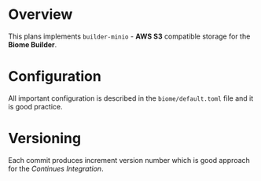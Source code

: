 # Overview

This plans implements `builder-minio` - **AWS S3** compatible storage for the **Biome Builder**.

# Configuration

All important configuration is described in the `biome/default.toml` file and it is good practice.

# Versioning

Each commit produces increment version number which is good approach for the *Continues Integration*.


